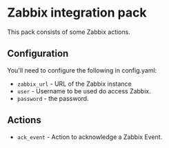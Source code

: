 # Zabbix integration pack

This pack consists of some Zabbix actions.

## Configuration

You'll need to configure the following in config.yaml:

* ``zabbix_url`` - URL of the Zabbix instance
* ``user`` - Username to be used do access Zabbix.
* ``password`` - the password.

## Actions

* ``ack_event`` - Action to acknowledge a Zabbix Event.